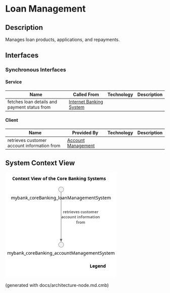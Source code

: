 # Loan Management
## Description
Manages loan products, applications, and repayments.


## Interfaces

### Synchronous Interfaces

#### Service
| Name | Called From | Technology | Description |
|---|---|---|---|
| fetches loan details and payment status from | [Internet Banking System](../../mybank/digital-banking/internet-banking-system.md) |  |  |

#### Client
| Name | Provided By | Technology | Description |
|---|---|---|---|
| retrieves customer account information from | [Account Management](../../mybank/core-banking/account-management-system.md) |  |  |

## System Context View
![Context View of the Core Banking Systems](../../mybank/core-banking/context-view.png)


(generated with docs/architecture-node.md.cmb)
